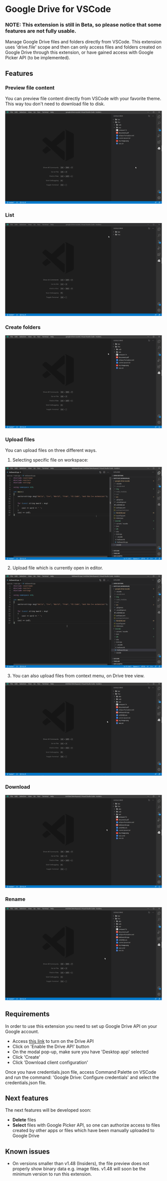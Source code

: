 # Google Drive for VSCode

### **NOTE: This extension is still in Beta, so please notice that some features are not fully usable**.

Manage Google Drive files and folders directly from VSCode. This extension uses 'drive.file' scope and then can only access files and folders created on Google Drive through this extension, or have gained access with Google Picker API (to be implemented).

## Features
   
### Preview file content
You can preview file content directly from VSCode with your favorite theme. This way tou don't need to download file to disk.

!['File preview' File preview](img/gif/preview.gif)

### List

!['List files' List files](img/gif/list.gif)

### Create folders

!['Create folders' Create folders](img/gif/create-folder.gif)

### Upload files

You can upload files on three different ways.

1. Selecting specific file on workspace:

!['Upload from workspace' Upload from workspace](img/gif/upload-workspace.gif)

2. Upload file which is currently open in editor.

!['Upload current' Upload current](img/gif/upload-current.gif)

3. You can also upload files from context menu, on Drive tree view.

!['Upload tree view' Upload tree view](img/gif/upload-tree-view.gif)

### Download

!['Download tree view' Download tree view](img/gif/download-tree-view.gif)

### Rename

!['Rename tree view' Rename tree view](img/gif/rename-tree-view.gif)

## Requirements
In order to use this extension you need to set up Google Drive API on your Google account.

   * Access [this link](https://developers.google.com/drive/api/v3/quickstart/nodejs) to turn on the Drive API
   * Click on 'Enable the Drive API' button
   * On the modal pop-up, make sure you have 'Desktop app' selected
   * Click 'Create'
   * Click 'Download client configuration'
   
Once you have credentials.json file, access Command Palette on VSCode and run the command: 'Google Drive: Configure credentials' and select the credentials.json file.

## Next features
The next features will be developed soon:
   - **Delete** files
   - **Select** files with Google Picker API, so one can authorize access to files created by other apps or files which have been manually uploaded to Google Drive

## Known issues
   * On versions smaller than v1.48 (Insiders), the file preview does not properly show binary data e.g. image files. v1.48 will soon be the minimum version to run this extension. 

